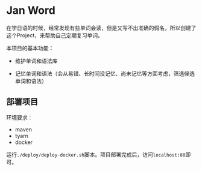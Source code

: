 # Jan Word

在学日语的时候，经常发现有些单词会读，但是又写不出准确的假名，所以创建了这个Project，来帮助自己定期复习单词。

本项目的基本功能：

+ 维护单词和语法库

+ 记忆单词和语法（会从易错、长时间没记忆、尚未记忆等方面考虑，筛选候选单词和语法）

## 部署项目

环境要求：

+ maven
+ tyarn
+ docker

运行``./deploy/deploy-docker.sh``脚本。项目部署完成后，访问``localhost:80``即可。

